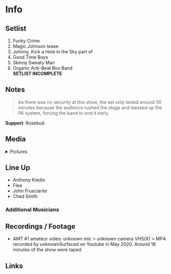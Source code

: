 # Info

## Setlist

1. Funky Crime
2. Magic Johnson tease
3. Johnny, Kick a Hole in the Sky part of
4. Good Time Boys
5. Skinny Sweaty Man
6. Organic Anti-Beat Box Band
<br>**SETLIST INCOMPLETE**

## Notes

> As there was no security at this show, the set only lasted around 30 minutes because the audience rushed the stage and messed up the PA system, forcing the band to end it early.

**Support**: Rosebud

## Media 

<details>
  <summary>Pictures</summary>
  <!--<img alt="Setlist" title="Setlist" src="_.jpg" height="200" />
  <img alt="Flyer" title="Flyer" src="_.jpg" height="200" />
  <img alt="Clipper" title="Clipper" src="_.jpg" height="200" />
  <img alt="Ticket" title="Ticket" src="_.jpg" height="200" />
  -->
</details>

## Line Up

* Anthony Kiedis
* Flea
* John Frusciante
* Chad Smith

### Additional Musicians

## Recordings / Footage

* AMT #1 amateur video: unknown mic > unknown camera VHS(X) > MP4 recorded by unknownSurfaced on Youtube in May 2020. Around 18 minutes of the show were taped.

## Links